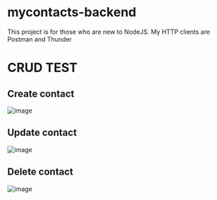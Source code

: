 # mycontacts-backend
This project is for those who are new to NodeJS.
My HTTP clients are Postman and Thunder

# CRUD TEST
## Create contact
![image](https://github.com/ThienNg65/mycontacts-backend/assets/112293169/3c8106ac-3a5e-4281-954e-6b48013eadf0)

## Update contact
![image](https://github.com/ThienNg65/mycontacts-backend/assets/112293169/e3aae60d-f5e0-444c-bd11-2dc06fd7ec26)

## Delete contact
![image](https://github.com/ThienNg65/mycontacts-backend/assets/112293169/a5c61330-7fce-497f-84b4-2e7522c81dcc)
